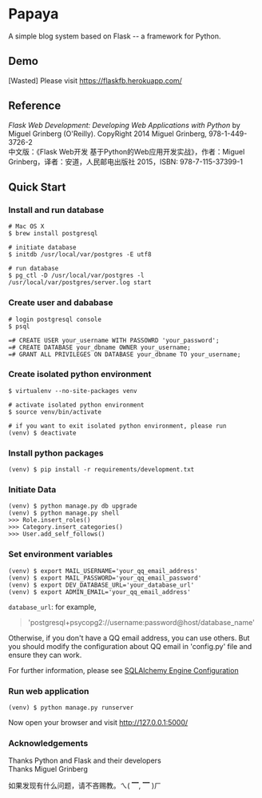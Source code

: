 # Papaya
A simple blog system based on Flask -- a framework for Python.<br/>


## Demo
[Wasted] Please visit https://flaskfb.herokuapp.com/<br>


## Reference
*Flask Web Development: Developing Web Applications with Python* by Miguel Grinberg (O'Reilly). CopyRight 2014 Miguel Grinberg, 978-1-449-3726-2<br/>
中文版：《Flask Web开发  基于Python的Web应用开发实战》，作者：Miguel Grinberg，译者：安道，人民邮电出版社 2015，ISBN: 978-7-115-37399-1


## Quick Start
### Install and run database
    # Mac OS X
    $ brew install postgresql

    # initiate database
    $ initdb /usr/local/var/postgres -E utf8

    # run database
    $ pg_ctl -D /usr/local/var/postgres -l /usr/local/var/postgres/server.log start


### Create user and dababase
    # login postgresql console
    $ psql

    =# CREATE USER your_username WITH PASSOWRD 'your_password';
    =# CREATE DATABASE your_dbname OWNER your_username;
    =# GRANT ALL PRIVILEGES ON DATABASE your_dbname TO your_username;


### Create isolated python environment
    $ virtualenv --no-site-packages venv

    # activate isolated python environment
    $ source venv/bin/activate

    # if you want to exit isolated python environment, please run
    (venv) $ deactivate


### Install python packages
    (venv) $ pip install -r requirements/development.txt


### Initiate Data
    (venv) $ python manage.py db upgrade
    (venv) $ python manage.py shell
    >>> Role.insert_roles()
    >>> Category.insert_categories()
    >>> User.add_self_follows()


### Set environment variables
    (venv) $ export MAIL_USERNAME='your_qq_email_address'
    (venv) $ export MAIL_PASSWORD='your_qq_email_password'
    (venv) $ export DEV_DATABASE_URL='your_database_url'
    (venv) $ export ADMIN_EMAIL='your_qq_email_address'
`database_url`: for example,
> 'postgresql+psycopg2://username:password@host/database_name'

Otherwise, if you don't have a QQ email address, you can use others. But you should modify the configuration about QQ email in 'config.py' file and ensure they can work.<br/>

For further information, please see [SQLAlchemy Engine Configuration](http://docs.sqlalchemy.org/en/latest/core/engines.html)<br/>


### Run web application
    (venv) $ python manage.py runserver

Now open your browser and visit http://127.0.0.1:5000/<br/>


### Acknowledgements
Thanks Python and Flask and their developers
<br>
Thanks Miguel Grinberg

如果发现有什么问题，请不吝赐教。ㄟ( ▔, ▔ )ㄏ
